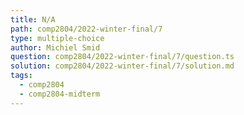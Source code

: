 ```yaml
---
title: N/A
path: comp2804/2022-winter-final/7
type: multiple-choice
author: Michiel Smid
question: comp2804/2022-winter-final/7/question.ts
solution: comp2804/2022-winter-final/7/solution.md
tags:
  - comp2804
  - comp2804-midterm
---
```

